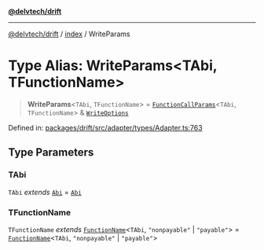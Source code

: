 [**@delvtech/drift**](../../README.md)

***

[@delvtech/drift](../../README.md) / [index](../README.md) / WriteParams

# Type Alias: WriteParams\<TAbi, TFunctionName\>

> **WriteParams**\<`TAbi`, `TFunctionName`\> = [`FunctionCallParams`](FunctionCallParams.md)\<`TAbi`, `TFunctionName`\> & [`WriteOptions`](../interfaces/WriteOptions.md)

Defined in: [packages/drift/src/adapter/types/Adapter.ts:763](https://github.com/delvtech/drift/blob/95370f81f9813e8d583ed884b0b07657be0d8f2c/packages/drift/src/adapter/types/Adapter.ts#L763)

## Type Parameters

### TAbi

`TAbi` *extends* [`Abi`](Abi.md) = [`Abi`](Abi.md)

### TFunctionName

`TFunctionName` *extends* [`FunctionName`](FunctionName.md)\<`TAbi`, `"nonpayable"` \| `"payable"`\> = [`FunctionName`](FunctionName.md)\<`TAbi`, `"nonpayable"` \| `"payable"`\>
